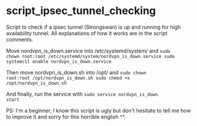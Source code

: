 # script_ipsec_tunnel_checking
Script to check if a ipsec tunnel (Strongswan) is up and running for high availability tunnel. All explanations of how it works are in the script comments.

Move nordvpn_is_down.service into /etc/systemd/system/ and
<code>sudo chown root:root /etc/systemd/system/nordvpn_is_down.service
sudo systemctl enable nordvpn_is_down.service</code>

Then move nordvpn_is_down.sh into /opt/ and
<code>sudo chown root:root /opt/nordvpn_is_down.sh
sudo chmod +x /opt/nordvpn_is_down.sh</code>

And finally, run the service with
<code>sudo service nordvpn_is_down start</code>

PS: I'm a beginner, I know this script is ugly but don't hesitate to tell me how to improve it and sorry for this horrible english ^^.
